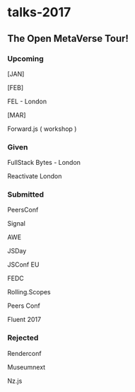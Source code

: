 # talks-2017

The Open MetaVerse Tour!
---
### Upcoming
[JAN]

[FEB] 

FEL - London

[MAR] 

Forward.js ( workshop )

### Given

FullStack Bytes - London

Reactivate London


### Submitted

PeersConf

Signal

AWE

JSDay

JSConf EU

FEDC

Rolling.Scopes

Peers Conf

Fluent 2017

### Rejected

Renderconf

Museumnext

Nz.js
